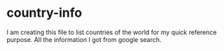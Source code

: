# country-info
I am creating this file to list countries of the world for my quick reference purpose.
All the information I got from google search.
